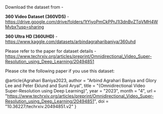 Download the dataset from - 

**360 Video Dataset (360VDS)** - https://drive.google.com/drive/folders/1tYiyoPmCkPPrJ1l3dnBvZTqVMH4WMvbx?usp=sharing

**360 Ultra HD (360UHD)** - https://www.kaggle.com/datasets/arbindagraharibaniya/360uhd

Please refer to the paper for dataset details - https://www.techrxiv.org/articles/preprint/Omnidirectional_Video_Super-Resolution_using_Deep_Learning/20494851

Please cite the following paper if you use this dataset:

@article{Agrahari Baniya2023,
author = "Arbind Agrahari Baniya and Glory Lee and Peter Eklund and Sunil Aryal",
title = "{Omnidirectional Video Super-Resolution using Deep Learning}",
year = "2023",
month = "4",
url = "https://www.techrxiv.org/articles/preprint/Omnidirectional_Video_Super-Resolution_using_Deep_Learning/20494851",
doi = "10.36227/techrxiv.20494851.v2"
}
